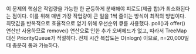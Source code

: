 이 문제의 핵심은 작업량을 가능한 한 균등하게 분배해야 피로도(제곱 합)가 최소화된다는 점이다.
이를 위해 매번 가장 작업량이 큰 일을 1씩 줄이는 방식이 최적의 방법이다.
최댓값을 반복적으로 효율적으로 얻기 위해 우선순위 큐를 사용했다.
poll()과 offer() 연산만 사용하므로 remove() 연산으로 인한 추가 오버헤드가 없고, 따라서 TreeMap 대신 PriorityQueue가 적절하다. 
전체 시간 복잡도는 O(nlogn) 이므로, n=20,000일때 충분히 통과 가능하다.